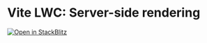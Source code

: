 # Vite LWC: Server-side rendering

[![Open in StackBlitz](https://developer.stackblitz.com/img/open_in_stackblitz.svg)](https://stackblitz.com/fork/github/cardoso/vite-plugin-lwc/tree/main/examples/ssr)
